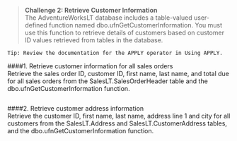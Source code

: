 > **Challenge 2: Retrieve Customer Information**   
The AdventureWorksLT database includes a table-valued user-defined function named
dbo.ufnGetCustomerInformation. You must use this function to retrieve details of customers based on
customer ID values retrieved from tables in the database.

```
Tip: Review the documentation for the APPLY operator in Using APPLY.
```
####1. Retrieve customer information for all sales orders   
Retrieve the sales order ID, customer ID, first name, last name, and total due for all sales orders from
the SalesLT.SalesOrderHeader table and the dbo.ufnGetCustomerInformation function.
```sql

```
####2. Retrieve customer address information   
Retrieve the customer ID, first name, last name, address line 1 and city for all customers from the
SalesLT.Address and SalesLT.CustomerAddress tables, and the dbo.ufnGetCustomerInformation
function.
```sql

```
